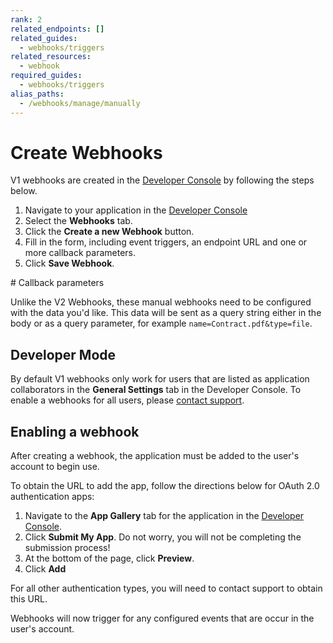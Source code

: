 ```yaml
---
rank: 2
related_endpoints: []
related_guides:
  - webhooks/triggers
related_resources: 
  - webhook
required_guides:
  - webhooks/triggers
alias_paths:
  - /webhooks/manage/manually
---
```


# Create Webhooks

V1 webhooks are created in the [Developer Console][devconsole] by following
the steps below.

1. Navigate to your application in the [Developer Console][devconsole]
2. Select the **Webhooks** tab.
3. Click the **Create a new Webhook** button.
4. Fill in the form, including event triggers, an endpoint URL and one or more
callback parameters. 
5. Click **Save Webhook**.

<Message type='warning'>
  # Callback parameters

  Unlike the V2 Webhooks, these manual webhooks need to be configured with the
  data you'd like. This data will be sent as a query string either in the body
  or as a query parameter, for example `name=Contract.pdf&type=file`.
</Message>

## Developer Mode

By default V1 webhooks only work for users that are listed as application
collaborators in the **General Settings** tab in the Developer Console. To
enable a webhooks for all users, please [contact support][support].

## Enabling a webhook

After creating a webhook, the application must be added to the user's account
to begin use.

To obtain the URL to add the app, follow the directions below for OAuth 2.0
authentication apps: 

1. Navigate to the **App Gallery** tab for the application in the
  [Developer Console][devconsole].
2. Click **Submit My App**. Do not worry, you will not be completing the
  submission process!
3. At the bottom of the page, click **Preview**. 
4. Click **Add**

<Message type='warning'>
For all other authentication types, you will need to contact support to
obtain this URL.
</Message>

Webhooks will now trigger for any configured events that are occur in the user's
account.

<!-- i18n-enable localize-links -->
[devconsole]: https://app.box.com/developers/console
[support]: https://support.box.com
<!-- i18n-disable localize-links -->
